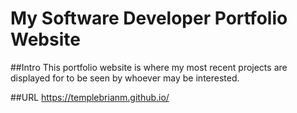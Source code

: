 # My Software Developer Portfolio Website

##Intro
This portfolio website is where my most recent projects are displayed for to be seen by whoever may be interested.

##URL
https://templebrianm.github.io/
